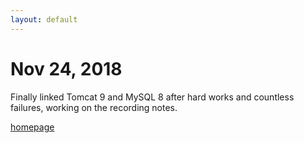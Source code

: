 ```yaml
---
layout: default
---
```


# Nov 24, 2018
  
Finally linked Tomcat 9 and MySQL 8 after hard works and countless failures, working on the recording notes.

[homepage](/)
